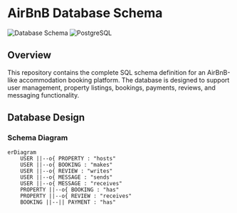 # AirBnB Database Schema

![Database Schema](https://img.shields.io/badge/Schema-3NF-brightgreen)
![PostgreSQL](https://img.shields.io/badge/PostgreSQL-16-blue)

## Overview

This repository contains the complete SQL schema definition for an AirBnB-like accommodation booking platform. The database is designed to support user management, property listings, bookings, payments, reviews, and messaging functionality.

## Database Design

### Schema Diagram

```mermaid
erDiagram
    USER ||--o{ PROPERTY : "hosts"
    USER ||--o{ BOOKING : "makes"
    USER ||--o{ REVIEW : "writes"
    USER ||--o{ MESSAGE : "sends"
    USER ||--o{ MESSAGE : "receives"
    PROPERTY ||--o{ BOOKING : "has"
    PROPERTY ||--o{ REVIEW : "receives"
    BOOKING ||--|| PAYMENT : "has"